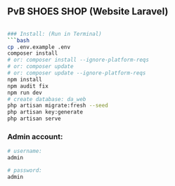 ## PvB SHOES SHOP (Website Laravel)

```bash

### Install: (Run in Terminal)
```bash
cp .env.example .env
composer install 	
# or: composer install --ignore-platform-reqs
# or: composer update 
# or: composer update --ignore-platform-reqs  
npm install
npm audit fix
npm run dev
# create database: da_web
php artisan migrate:fresh --seed
php artisan key:generate
php artisan serve
```

### Admin account:
```bash
# username:
admin

# password:
admin
```


